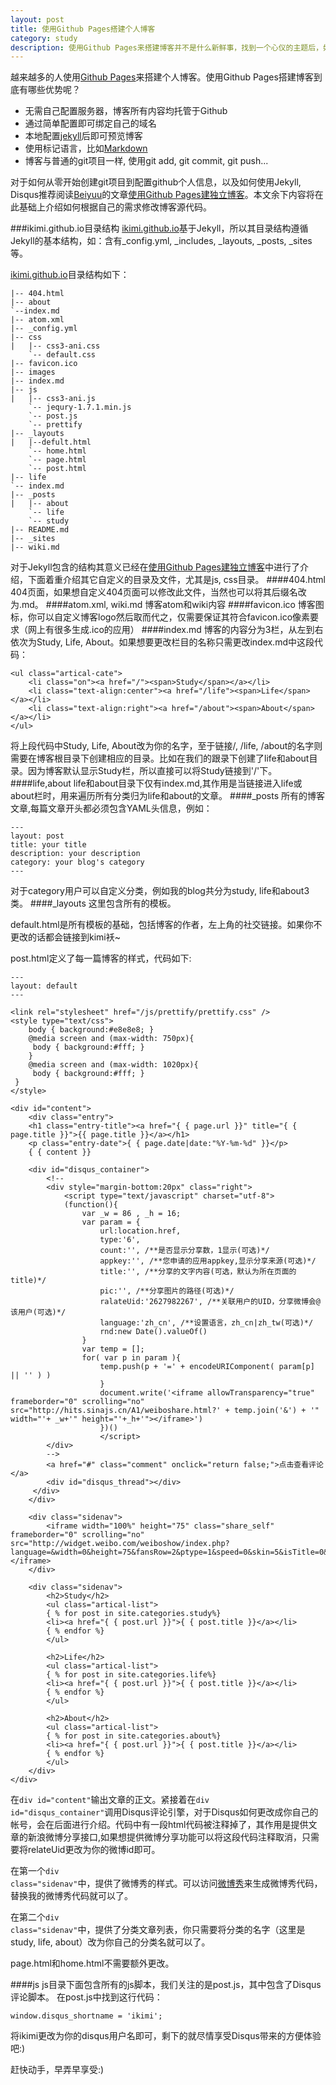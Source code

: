 ```yaml
---
layout: post
title: 使用Github Pages搭建个人博客
category: study
description: 使用Github Pages来搭建博客并不是什么新鲜事，找到一个心仪的主题后，如何通过Github Pages来快速搭建一个博客呢？他的好兄弟Jekyll可以帮上不少忙:)
---
```


越来越多的人使用[Github Pages][GP]来搭建个人博客。使用Github Pages搭建博客到底有哪些优势呢？

<ul>
    <li>无需自己配置服务器，博客所有内容均托管于Github</li>
    <li>通过简单配置即可绑定自己的域名</li>
    <li>本地配置<a href="http://jekyllcn.com/docs/home">jekyll</a>后即可预览博客</li>
    <li>使用标记语言，比如<a href="http://wowubuntu.com/markdown">Markdown</a></li>
    <li>博客与普通的git项目一样, 使用git add, git commit, git push...</li>
</ul>

对于如何从零开始创建git项目到配置github个人信息，以及如何使用Jekyll, Disqus推荐阅读[Beiyuu][Beiyuu]的文章[使用Github Pages建独立博客][BYGP]。本文余下内容将在此基础上介绍如何根据自己的需求修改博客源代码。

###ikimi.github.io目录结构
[ikimi.github.io][ikimi]基于Jekyll，所以其目录结构遵循Jekyll的基本结构，如：含有_config.yml, _includes, _layouts, _posts, _sites等。

[ikimi.github.io][ikimi]目录结构如下：

    |-- 404.html
    |-- about
    `--index.md
    |-- atom.xml
    |-- _config.yml
    |-- css
    |   |-- css3-ani.css
        `-- default.css
    |-- favicon.ico
    |-- images
    |-- index.md
    |-- js
    |   |-- css3-ani.js
        `-- jequry-1.7.1.min.js
        `-- post.js
        `-- prettify
    |-- _layouts
    |   |--defult.html
        `-- home.html
        `-- page.html
        `-- post.html
    |-- life
    `-- index.md
    |-- _posts
    |   |-- about
        `-- life
        `-- study
    |-- README.md
    |-- _sites
    |-- wiki.md

对于Jekyll包含的结构其意义已经在[使用Github Pages建独立博客][BYGP]中进行了介绍，下面着重介绍其它自定义的目录及文件，尤其是js, css目录。
####404.html
404页面，如果想自定义404页面可以修改此文件，当然也可以将其后缀名改为.md。
####atom.xml, wiki.md
博客atom和wiki内容
####favicon.ico
博客图标，你可以自定义博客logo然后取而代之，仅需要保证其符合favicon.ico像素要求（网上有很多生成.ico的应用）
####index.md
博客的内容分为3栏，从左到右依次为Study, Life, About。如果想要更改栏目的名称只需更改index.md中这段代码：

    <ul class="artical-cate">
        <li class="on"><a href="/"><span>Study</span></a></li>
        <li class="text-align:center"><a href="/life"><span>Life</span></a></li>
        <li class="text-align:right"><a href="/about"><span>About</span></a></li>
    </ul>

将上段代码中Study, Life, About改为你的名字，至于链接/, /life, /about的名字则需要在博客根目录下创建相应的目录。比如在我们的跟录下创建了life和about目录。因为博客默认显示Study栏，所以直接可以将Study链接到'/'下。
####life,about
life和about目录下仅有index.md,其作用是当链接进入life或about栏时，用来遍历所有分类归为life和about的文章。
####_posts
所有的博客文章,每篇文章开头都必须包含YAML头信息，例如：

    ---
    layout: post
    title: your title
    description: your description
    category: your blog's category
    ---

对于category用户可以自定义分类，例如我的blog共分为study, life和about3类。
####_layouts
这里包含所有的模板。

default.html是所有模板的基础，包括博客的作者，左上角的社交链接。如果你不更改的话都会链接到kimi袄~

post.html定义了每一篇博客的样式，代码如下:

    ---
    layout: default
    ---

    <link rel="stylesheet" href="/js/prettify/prettify.css" />
    <style type="text/css">
        body { background:#e8e8e8; }
        @media screen and (max-width: 750px){
         body { background:#fff; }
        }
        @media screen and (max-width: 1020px){
         body { background:#fff; }
     }
    </style>

    <div id="content">
        <div class="entry">
        <h1 class="entry-title"><a href="{ { page.url }}" title="{ { page.title }}">{{ page.title }}</a></h1>
        <p class="entry-date">{ { page.date|date:"%Y-%m-%d" }}</p>
        { { content }}

        <div id="disqus_container">
            <!--
            <div style="margin-bottom:20px" class="right">
                <script type="text/javascript" charset="utf-8">
                (function(){
                    var _w = 86 , _h = 16;
                    var param = {
                        url:location.href,
                        type:'6',
                        count:'', /**是否显示分享数，1显示(可选)*/
                        appkey:'', /**您申请的应用appkey,显示分享来源(可选)*/
                        title:'', /**分享的文字内容(可选，默认为所在页面的title)*/
                        pic:'', /**分享图片的路径(可选)*/
                        ralateUid:'2627982267', /**关联用户的UID，分享微博会@该用户(可选)*/
                        language:'zh_cn', /**设置语言，zh_cn|zh_tw(可选)*/
                        rnd:new Date().valueOf()
                    }
                    var temp = [];
                    for( var p in param ){
                        temp.push(p + '=' + encodeURIComponent( param[p] || '' ) )
                        }
                        document.write('<iframe allowTransparency="true" frameborder="0" scrolling="no" src="http://hits.sinajs.cn/A1/weiboshare.html?' + temp.join('&') + '" width="'+ _w+'" height="'+_h+'"></iframe>')
                        })()
                        </script>
            </div>
            -->
            <a href="#" class="comment" onclick="return false;">点击查看评论</a>
            <div id="disqus_thread"></div>
         </div>
        </div>

        <div class="sidenav">
            <iframe width="100%" height="75" class="share_self"  frameborder="0" scrolling="no" src="http://widget.weibo.com/weiboshow/index.php?language=&width=0&height=75&fansRow=2&ptype=1&speed=0&skin=5&isTitle=0&noborder=0&isWeibo=0&isFans=0&uid=2627982267&verifier=56a6017b&dpc=1"></iframe>
        </div>

        <div class="sidenav">
            <h2>Study</h2>
            <ul class="artical-list">
            { % for post in site.categories.study%}
            <li><a href="{ { post.url }}">{ { post.title }}</a></li>
            { % endfor %}
            </ul>

            <h2>Life</h2>
            <ul class="artical-list">
            { % for post in site.categories.life%}
            <li><a href="{ { post.url }}">{ { post.title }}</a></li>
            { % endfor %}
            </ul>

            <h2>About</h2>
            <ul class="artical-list">
            { % for post in site.categories.about%}
            <li><a href="{ { post.url }}">{ { post.title }}</a></li>
            { % endfor %}
            </ul>
        </div>
    </div>

在<code>div id="content"</code>输出文章的正文。紧接着在<code>div id="disqus_container"</code>调用Disqus评论引擎，对于Disqus如何更改成你自己的帐号，会在后面进行介绍。代码中有一段html代码被注释掉了，其作用是提供文章的新浪微博分享接口,如果想提供微博分享功能可以将这段代码注释取消，只需要将relateUid更改为你的微博id即可。

在第一个<code>div class="sidenav"</code>中，提供了微博秀的样式。可以访问[微博秀][wbShow]来生成微博秀代码，替换我的微博秀代码就可以了。

在第二个<code>div class="sidenav"</code>中，提供了分类文章列表，你只需要将分类的名字（这里是study, life, about）改为你自己的分类名就可以了。

page.html和home.html不需要额外更改。

####js
js目录下面包含所有的js脚本，我们关注的是post.js，其中包含了Disqus评论脚本。
在post.js中找到这行代码：

    window.disqus_shortname = 'ikimi';

将ikimi更改为你的disqus用户名即可，剩下的就尽情享受Disqus带来的方便体验吧:)

赶快动手，早弄早享受:)

[GP]: http://pages.github.com
[Beiyuu]: http://beiyuu.com
[BYGP]: http://beiyuu.com/github-pages/
[ikimi]: http://ikimi.github.io
[wbShow]: http://app.weibo.com/tool/weiboshow/
